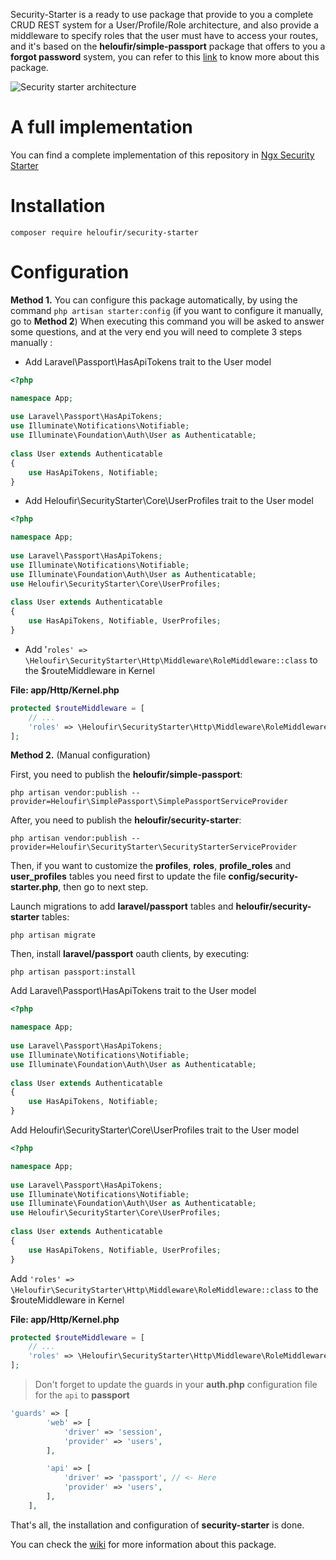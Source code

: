 Security-Starter is a ready to use package that provide to you a complete CRUD REST system for a User/Profile/Role architecture, and also provide a middleware to specify roles that the user must have to access your routes, and it's based on the **heloufir/simple-passport** package that offers to you a **forgot password** system, you can refer to this [link](https://github.com/heloufir/simple-passport) to know more about this package.

![Security starter architecture](https://lh3.googleusercontent.com/-ZPq7gXOK7gM/XHO22Ns2z4I/AAAAAAAAEsQ/6lu1zpoi_n81rEEqGlSG4btyNST6Up9wgCLcBGAs/s0/2019-02-25_102913.png "2019-02-25_102913.png")

# A full implementation

You can find a complete implementation of this repository in [Ngx Security Starter](https://github.com/heloufir/ngx-security-starter)

# Installation

	composer require heloufir/security-starter

# Configuration

**Method 1.** You can configure this package automatically, by using the command `php artisan starter:config` (if you want to configure it manually, go to **Method 2**)
When executing this command you will be asked to answer some questions, and at the very end you will need to complete 3 steps manually :

- Add Laravel\Passport\HasApiTokens trait to the User model

```php
<?php

namespace App;
    
use Laravel\Passport\HasApiTokens;
use Illuminate\Notifications\Notifiable;
use Illuminate\Foundation\Auth\User as Authenticatable;
    
class User extends Authenticatable
{
    use HasApiTokens, Notifiable;
}
```

- Add Heloufir\SecurityStarter\Core\UserProfiles trait to the User model

```php
<?php

namespace App;
    
use Laravel\Passport\HasApiTokens;
use Illuminate\Notifications\Notifiable;
use Illuminate\Foundation\Auth\User as Authenticatable;
use Heloufir\SecurityStarter\Core\UserProfiles;
    
class User extends Authenticatable
{
    use HasApiTokens, Notifiable, UserProfiles;
}
```

- Add '`roles' => \Heloufir\SecurityStarter\Http\Middleware\RoleMiddleware::class` to the $routeMiddleware in Kernel

**File: app/Http/Kernel.php**
```php
protected $routeMiddleware = [
    // ...
    'roles' => \Heloufir\SecurityStarter\Http\Middleware\RoleMiddleware::class
];
```

**Method 2.** (Manual configuration)

First, you need to publish the **heloufir/simple-passport**:

	php artisan vendor:publish --provider=Heloufir\SimplePassport\SimplePassportServiceProvider

After, you need to publish the **heloufir/security-starter**:

	php artisan vendor:publish --provider=Heloufir\SecurityStarter\SecurityStarterServiceProvider

Then, if you want to customize the **profiles**, **roles**, **profile_roles** and **user_profiles** tables you need first to update the file **config/security-starter.php**, then go to next step.

Launch migrations to add **laravel/passport** tables and **heloufir/security-starter** tables:

	php artisan migrate

Then, install **laravel/passport** oauth clients, by executing:

	php artisan passport:install

Add Laravel\Passport\HasApiTokens trait to the User model

```php
<?php

namespace App;
    
use Laravel\Passport\HasApiTokens;
use Illuminate\Notifications\Notifiable;
use Illuminate\Foundation\Auth\User as Authenticatable;
    
class User extends Authenticatable
{
    use HasApiTokens, Notifiable;
}
```

Add Heloufir\SecurityStarter\Core\UserProfiles trait to the User model

```php
<?php

namespace App;
    
use Laravel\Passport\HasApiTokens;
use Illuminate\Notifications\Notifiable;
use Illuminate\Foundation\Auth\User as Authenticatable;
use Heloufir\SecurityStarter\Core\UserProfiles;
    
class User extends Authenticatable
{
    use HasApiTokens, Notifiable, UserProfiles;
}
```

Add `'roles' => \Heloufir\SecurityStarter\Http\Middleware\RoleMiddleware::class` to the $routeMiddleware in Kernel

**File: app/Http/Kernel.php**
```php
protected $routeMiddleware = [
    // ...
    'roles' => \Heloufir\SecurityStarter\Http\Middleware\RoleMiddleware::class
];
```

> Don't forget to update the guards in your **auth.php** configuration file for the `api` to **passport**

```php
'guards' => [
        'web' => [
            'driver' => 'session',
            'provider' => 'users',
        ],

        'api' => [
            'driver' => 'passport', // <- Here
            'provider' => 'users',
        ],
    ],
```

That's all, the installation and configuration of **security-starter** is done.

You can check the [wiki](https://github.com/heloufir/security-starter/wiki) for more information about this package.
